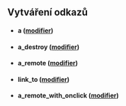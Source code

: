 Vytváření odkazů
----------------
* #### a ([modifier](https://github.com/yarri/Atk14/blob/master/src/atk14/helpers/modifier.a.php))

* #### a\_destroy ([modifier](https://github.com/yarri/Atk14/blob/master/src/atk14/helpers/modifier.a_destroy.php))

* #### a\_remote ([modifier](https://github.com/yarri/Atk14/blob/master/src/atk14/helpers/modifier.a_remote.php))

* #### link\_to ([modifier](https://github.com/yarri/Atk14/blob/master/src/atk14/helpers/modifier.link_to.php))

* #### a\_remote\_with\_onclick ([modifier](https://github.com/yarri/Atk14/blob/master/src/atk14/helpers/modifier.a_remote_with_onclick.php))
